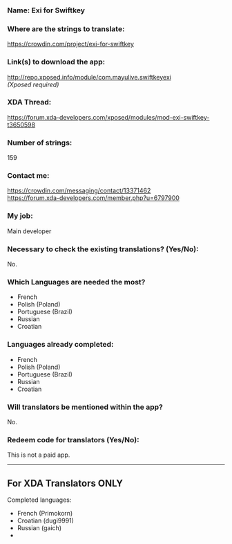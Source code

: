 <!-- Name of your app -->
### Name: Exi for Swiftkey

<!-- Provide a public accessible link, where the translation can be discussed and improved. (paid platforms are not allowed) -->
### Where are the strings to translate:
https://crowdin.com/project/exi-for-swiftkey  

### Link(s) to download the app:
http://repo.xposed.info/module/com.mayulive.swiftkeyexi  
_(Xposed required)_  

<!-- Optional -->
### XDA Thread:
https://forum.xda-developers.com/xposed/modules/mod-exi-swiftkey-t3650598  

### Number of strings:
159  

<!-- Provide an email address, your account on social networks...-->
### Contact me:
https://crowdin.com/messaging/contact/13371462  
https://forum.xda-developers.com/member.php?u=6797900  

<!-- Tell us if you are the main developer, community manager, designer,...-->
### My job:
Main developer

<!-- If you only want to receive translations for untranslated strings only -->
### Necessary to check the existing translations? (Yes/No):
No.

<!-- Optional -->
### Which Languages are needed the most?
* French
* Polish (Poland)
* Portuguese (Brazil)
* Russian
* Croatian

### Languages already completed:
* French
* Polish (Poland)
* Portuguese (Brazil)
* Russian
* Croatian

<!-- Credits are always appreciated -->
### Will translators be mentioned within the app?
No.

<!-- Some developers offer redeem codes to thank translators and/or to help them to translate strings that are specific to PRO features. Please explain how to request one -->
### Redeem code for translators (Yes/No):
This is not a paid app.  
***

## For XDA Translators ONLY
Completed languages:
<!-- Add your XDA username next to your language(s) -->
* French (Primokorn)
* Croatian (dugi9991)
* Russian (gaich)
*
